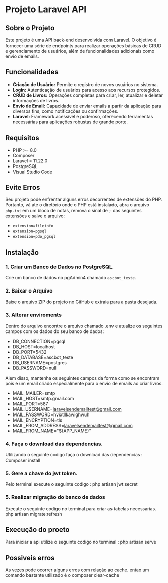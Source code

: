 <!-- <p align="center"><a href="https://laravel.com" target="_blank"><img src="https://raw.githubusercontent.com/laravel/art/master/logo-lockup/5%20SVG/2%20CMYK/1%20Full%20Color/laravel-logolockup-cmyk-red.svg" width="400" alt="Laravel Logo"></a></p> -->

# Projeto Laravel API

## Sobre o Projeto

Este projeto é uma API back-end desenvolvida com Laravel. O objetivo é fornecer uma série de endpoints para realizar operações básicas de CRUD e gerenciamento de usuários, além de funcionalidades adicionais como envio de emails.

## Funcionalidades

- **Criação de Usuário:** Permite o registro de novos usuários no sistema.
- **Login:** Autenticação de usuários para acesso aos recursos protegidos.
- **CRUD de Livros:** Operações completas para criar, ler, atualizar e deletar informações de livros.
- **Envio de Email:** Capacidade de enviar emails a partir da aplicação para diversos fins, como notificações ou confirmações.
- **Laravel:** Framework acessível e poderoso, oferecendo ferramentas necessárias para aplicações robustas de grande porte.

## Requisitos

- PHP >= 8.0
- Composer
- Laravel = 11.22.0
- PostgreSQL
- Visual Studio Code

## Evite Erros

Seu projeto pode enfrentar alguns erros decorrentes de extensões do PHP. Portanto, vá até o diretório onde o PHP está instalado, abra o arquivo `php.ini` em um bloco de notas, remova o sinal de `;` das seguintes extensões e salve o arquivo:

- `extension=fileinfo`
- `extension=pgsql`
- `extension=pdo_pgsql`

## Instalação

### 1. Criar um Banco de Dados no PostgreSQL

Crie um banco de dados no pgAdmin4 chamado `ascbot_teste`.

### 2. Baixar o Arquivo

Baixe o arquivo ZIP do projeto no GitHub e extraia para a pasta desejada.

### 3. Alterar enviroments

Dentro do arquivo encontre o arquivo chamado .env e atualize os seguintes campos com os dados do seu banco de dados:

- DB_CONNECTION=pgsql
- DB_HOST=localhost
- DB_PORT=5432
- DB_DATABASE=ascbot_teste
- DB_USERNAME=postgres
- DB_PASSWORD=null

Alem disso, mantenha os seguintes campos da forma como se encontram pois é um email criado especialmente para o envio de emails ao criar livros.

- MAIL_MAILER=smtp
- MAIL_HOST=smtp.gmail.com
- MAIL_PORT=587
- MAIL_USERNAME=laravelsendemailtest@gmail.com
- MAIL_PASSWORD=hvixtllkawighwuh
- MAIL_ENCRYPTION=tls
- MAIL_FROM_ADDRESS=laravelsendemailtest@gmail.com
- MAIL_FROM_NAME="${APP_NAME}"

### 4. Faça o download das dependencias.

Utilizando o seguinte codigo faça o download das dependencias : 
Composer install

### 5. Gere a chave do jwt token.

Pelo terminal execute o seguinte codigo : php artisan jwt:secret

### 5. Realizar migração do banco de dados

Execute o seguinte codigo no terminal para criar as tabelas necessarias.
php artisan migrate:refresh

## Execução do proeto

Para iniciar a api utilize o seguinte codigo no terminal : 
php artisan serve

## Possiveis erros

As vezes pode ocorrer alguns erros com relação ao cache. entao um comando bastante utilizado é o composer clear-cache